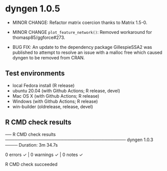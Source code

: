 # dyngen 1.0.5

* MINOR CHANGE: Refactor matrix coercion thanks to Matrix 1.5-0.

* MINOR CHANGE `plot_feature_network()`: Removed workaround for thomasp85/ggforce#273.

* BUG FIX: An update to the dependency package GillespieSSA2 was published to
  attempt to resolve an issue with a malloc free which caused dyngen to be removed
  from CRAN.

## Test environments
* local Fedora install (R release)
* ubuntu 20.04 (with Github Actions; R release, devel)
* Mac OS X (with Github Actions; R release)
* Windows (with Github Actions; R release)
* win-builder (oldrelease, release, devel)

## R CMD check results

── R CMD check results ─────────────────────────────────────── dyngen 1.0.3 ────
Duration: 3m 34.7s

0 errors ✓ | 0 warnings ✓ | 0 notes ✓

R CMD check succeeded
